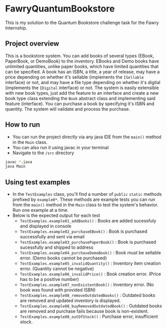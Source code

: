 # FawryQuantumBookstore
This is my solution to the Quantum Bookstore challenge task for the Fawry Internship. 

## Project overview
This is a bookstore system. You can add books of several types (EBook, PaperBook, or DemoBook) to the inventory. EBooks and Demo books have unlimited quantities, unlike paper books, which have limited quantities that can be specified. A book has an ISBN, a title, a year of release, may have a price depending on whether it's sellable (implements the `ISellable` interface) or not, and may have a file type depending on whether it's digital (implements the `IDigital` interface) or not. The system is easily extensible with new book types, just add the feature to an interface and create a new book type class extending the `Book` abstract class and implementing said feature (interface). You can purchase a book by specifying it's ISBN and quantity. The system will validate and process the purchase.

## How to run
- You can run the project directly via any java IDE from the `main()` method in the `Main` class.
- You can also run it using javac in your terminal
- Navigate to the `/src` directory
```bash
javac *.java
java Main
```

## Using test examples
- In the `TestExamples` class, you'll find a number of `public` `static` methods prefixed by `example0*`. These methods are example tests you can run from the `main()` method in the `Main` class to test the system's behavior. Run one example at a time.
- Below is the expected output for each test
  - `TestExamples.example01_addBooks()` : Books are added sucessfuly and displayed in console
  - `TestExamples.example02_purchaseEBook()` : Book is purchased successfully and sent via email
  - `TestExamples.example03_purchasePaperBook()` : Book is purchased sucessfully and shipped to address
  - `TestExamples.example04_purchaseDemoBook()` : Book must be sellable error. (Demo books cannot be purchased)
  - `TestExamples.example05_invalidQuantity()` : Inventory item creation error. (Quantity cannot be negative)
  - `TestExamples.example06_invalidPrice()` : Book creation error. (Price has to be a positive number)
  - `TestExamples.example07_nonExistentBook()` : Inventory error. (No book was found with provided ISBN)
  - `TestExamples.example08_removeOutdatedBooks()` : Outdated books are removed and updated inventory is displayed.
  - `TestExamples.example08_buyRemovedOutdatedBook()` : Outdated books are removed and purchase fails because book is non-existent.
  - `TestExamples.example08_outOfStock()` : Purchase error, insufficient stock.

